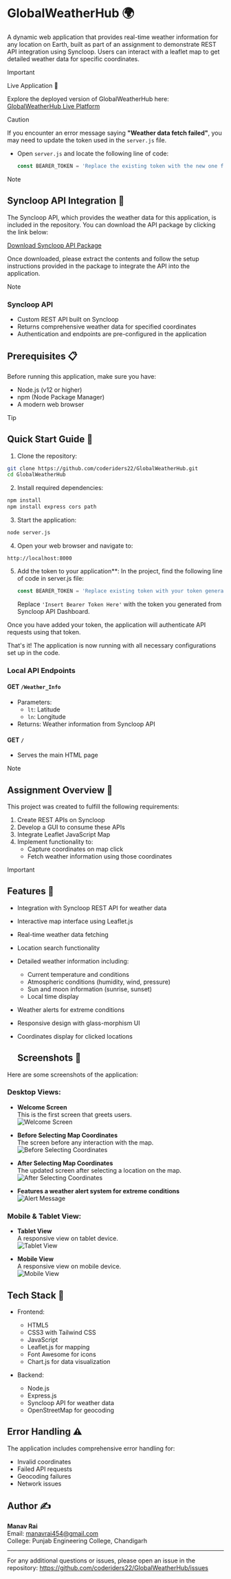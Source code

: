 # GlobalWeatherHub 🌍

A dynamic web application that provides real-time weather information for any location on Earth, built as part of an assignment to demonstrate REST API integration using Syncloop. Users can interact with a leaflet map to get detailed weather data for specific coordinates.

> [!IMPORTANT]
Live Application 🔗

Explore the deployed version of GlobalWeatherHub here: [GlobalWeatherHub Live Platform](https://globalweatherhub.koyeb.app/)

> [!CAUTION]
> If you encounter an error message saying **"Weather data fetch failed"**, you may need to update the token used in the `server.js` file.

- Open `server.js` and locate the following line of code:
  ```javascript
  const BEARER_TOKEN = 'Replace the existing token with the new one from your SyncLoop API dashboard';


> [!NOTE]
> ## Syncloop API Integration 🔌

The Syncloop API, which provides the weather data for this application, is included in the repository. You can download the API package by clicking the link below:

[Download Syncloop API Package](https://github.com/coderiders22/GlobalWeatherHub/blob/5806618e5f236e42f4850e3f784cb797d4fc0b17/Syncloop%20Weather%20Api%20.zip)

Once downloaded, please extract the contents and follow the setup instructions provided in the package to integrate the API into the application.

> [!NOTE]
> ### Syncloop API
- Custom REST API built on Syncloop
- Returns comprehensive weather data for specified coordinates
- Authentication and endpoints are pre-configured in the application

## Prerequisites 📋

Before running this application, make sure you have:

- Node.js (v12 or higher)
- npm (Node Package Manager)
- A modern web browser

> [!TIP]
> ## Quick Start Guide 🚀

1. Clone the repository:
```bash
git clone https://github.com/coderiders22/GlobalWeatherHub.git
cd GlobalWeatherHub
```

2. Install required dependencies:
```bash
npm install
npm install express cors path
```

3. Start the application:
```bash
node server.js
```

4. Open your web browser and navigate to:
```
http://localhost:8000
```
5. Add the token to your application**:
   In the project, find the following line of code in server.js file:

   ```javascript
   const BEARER_TOKEN = 'Replace existing token with your token generated through the platform';
   ```

   Replace `'Insert Bearer Token Here'` with the token you generated from Syncloop API Dashboard.

Once you have added your token, the application will authenticate API requests using that token.

That's it! The application is now running with all necessary configurations set up in the code.


### Local API Endpoints
#### GET `/Weather_Info`
- Parameters:
  - `lt`: Latitude
  - `ln`: Longitude
- Returns: Weather information from Syncloop API

#### GET `/`
- Serves the main HTML page

> [!NOTE]
>## Assignment Overview 📝

This project was created to fulfill the following requirements:
1. Create REST APIs on Syncloop
2. Develop a GUI to consume these APIs
3. Integrate Leaflet JavaScript Map
4. Implement functionality to:
   - Capture coordinates on map click
   - Fetch weather information using those coordinates

> [!IMPORTANT]
>## Features 🌟

- Integration with Syncloop REST API for weather data
- Interactive map interface using Leaflet.js
- Real-time weather data fetching
- Location search functionality
- Detailed weather information including:
  - Current temperature and conditions
  - Atmospheric conditions (humidity, wind, pressure)
  - Sun and moon information (sunrise, sunset)
  - Local time display
- Weather alerts for extreme conditions
- Responsive design with glass-morphism UI
- Coordinates display for clicked locations

  ## Screenshots 📸

Here are some screenshots of the application:

### Desktop Views:

- **Welcome Screen**  
  This is the first screen that greets users.  
  ![Welcome Screen](https://github.com/coderiders22/GlobalWeatherHub/blob/f1efbb240b20f1207eac04e98d13c40b4b8b78dd/Screenshots/welcome%20screen.png)

- **Before Selecting Map Coordinates**  
  The screen before any interaction with the map.  
  ![Before Selecting Coordinates](https://github.com/coderiders22/GlobalWeatherHub/blob/f1efbb240b20f1207eac04e98d13c40b4b8b78dd/Screenshots/before%20selecting%20.png)

- **After Selecting Map Coordinates**  
  The updated screen after selecting a location on the map.  
  ![After Selecting Coordinates](https://github.com/coderiders22/GlobalWeatherHub/blob/f1efbb240b20f1207eac04e98d13c40b4b8b78dd/Screenshots/after%20selecting.png)

- **Features a weather alert system for extreme conditions**
   ![Alert Message](https://github.com/coderiders22/GlobalWeatherHub/blob/72784d577f0ae1df070fe729e73dbe0dcc2db6ce/Screenshots/alert%20message.png)

### Mobile & Tablet View:

- **Tablet View**  
  A responsive view on tablet device.  
  ![Tablet View](https://github.com/coderiders22/GlobalWeatherHub/blob/4ee1a29a3e88b730ef411b66218b165abe3d0d0c/Screenshots/tablet%20view.png)

- **Mobile View**  
  A responsive view on mobile device.  
  ![Mobile View](https://github.com/coderiders22/GlobalWeatherHub/blob/4ee1a29a3e88b730ef411b66218b165abe3d0d0c/Screenshots/mobile%20view.png)

## Tech Stack 💪

- Frontend:
  - HTML5
  - CSS3 with Tailwind CSS
  - JavaScript
  - Leaflet.js for mapping
  - Font Awesome for icons
  - Chart.js for data visualization

- Backend:
  - Node.js
  - Express.js
  - Syncloop API for weather data
  - OpenStreetMap for geocoding

## Error Handling ⚠️

The application includes comprehensive error handling for:
- Invalid coordinates
- Failed API requests
- Geocoding failures
- Network issues

## Author ✍️

**Manav Rai**  
Email: [manavrai454@gmail.com](mailto:manavrai454@gmail.com)  
College: Punjab Engineering College, Chandigarh


---

For any additional questions or issues, please open an issue in the repository: https://github.com/coderiders22/GlobalWeatherHub/issues






